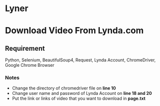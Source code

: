 # Lyner
<h1>Download Video From Lynda.com</h1>

<h2>Requirement</h2>
Python, Selenium, BeautifulSoup4, Request, Lynda Account, ChromeDriver, Google Chrome Browser

<h3>Notes</h3>
<ul>
  <li>Change the directory of chromedriver file on <b>line 10</b></li>
  <li>Change user name and password of Lynda Account on <b>line 18 and 20</b></li> 
  <li>Put the link or links of video that you want to download in <b>page.txt</b></li>
  </ul>
